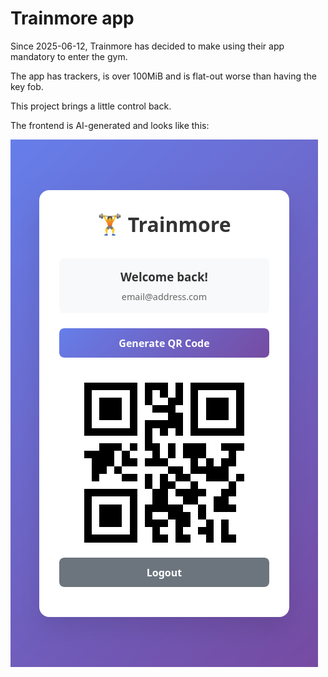 # Trainmore app


Since 2025-06-12, Trainmore has decided to make using their app mandatory to enter the gym.

The app has trackers, is over 100MiB and is flat-out worse than having the key fob.

This project brings a little control back.


The frontend is AI-generated and looks like this:

![screenshot](https://raw.githubusercontent.com/davidventura/trainmore/master/screenshot/example.png)

